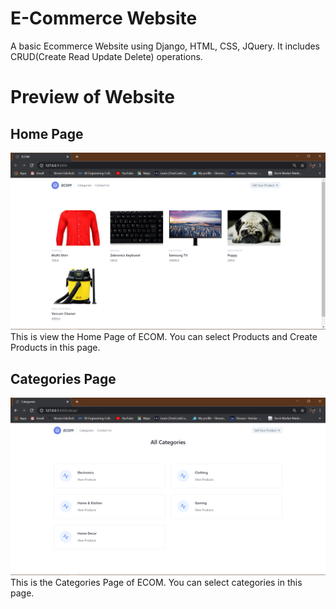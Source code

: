 # E-Commerce Website
 A basic Ecommerce Website using Django, HTML, CSS, JQuery.
 It includes CRUD(Create Read Update Delete) operations.
# Preview of Website
## Home Page
![](Home.png)
This is view the Home Page of ECOM. You can select Products and Create Products in this page.
## Categories Page
![](Categories.png)
This is the Categories Page of ECOM. You can select categories in this page.
